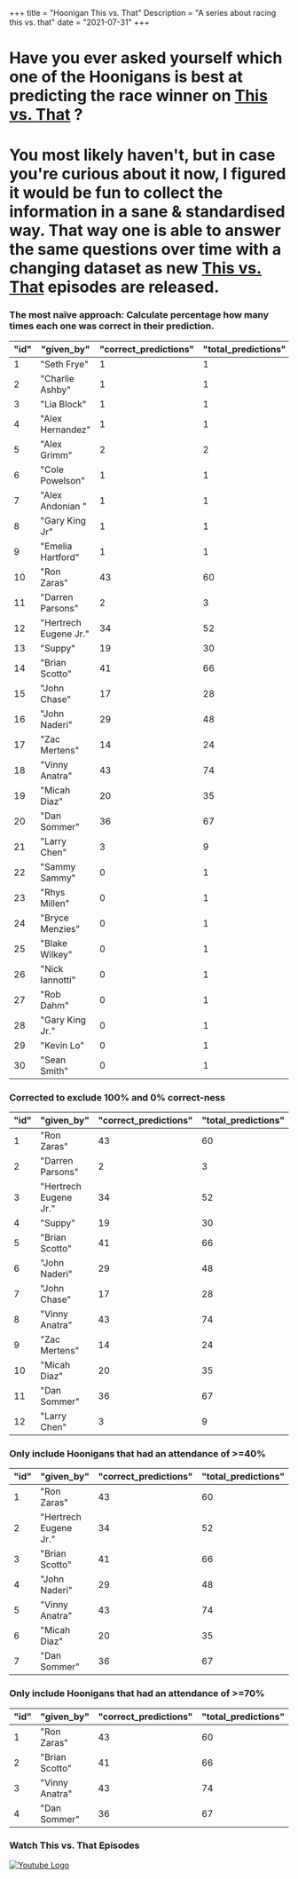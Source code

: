 +++
title = "Hoonigan This vs. That"
Description = "A series about racing this vs. that"
date = "2021-07-31"
+++

<div class="o-main-intro">
	<h1>Have you ever asked yourself which one of the Hoonigans is best at predicting the race winner on <a href="https://www.youtube.com/playlist?list=PLhU72li4fhIca_hXD0v8PFHRahreBuPJa" target="_blank">This vs. That</a> ?</h1>
</div>
<div class="o-main-second">
	<h1>You most likely haven't, but in case you're curious about it now, I figured it would be fun to collect the information in a sane & standardised way. That way one is able to answer the same questions over time with a changing dataset as new <a href="https://www.youtube.com/playlist?list=PLhU72li4fhIca_hXD0v8PFHRahreBuPJa" target="_blank">This vs. That</a> episodes are released.</h1>
</div>

<div class="o-main-hoonigans-stats">
<div class="o-main-hoonigan-stats__naive">

### The most naïve approach: Calculate percentage how many times each one was correct in their prediction.

| "id" | "given_by"            | "correct_predictions" | "total_predictions" | "correct_percent" |
| ---- | --------------------- | --------------------- | ------------------- | ----------------- |
| 1    | "Seth Frye"           | 1                     | 1                   | 100               |
| 2    | "Charlie Ashby"       | 1                     | 1                   | 100               |
| 3    | "Lia Block"           | 1                     | 1                   | 100               |
| 4    | "Alex Hernandez"      | 1                     | 1                   | 100               |
| 5    | "Alex Grimm"          | 2                     | 2                   | 100               |
| 6    | "Cole Powelson"       | 1                     | 1                   | 100               |
| 7    | "Alex Andonian "      | 1                     | 1                   | 100               |
| 8    | "Gary King Jr"        | 1                     | 1                   | 100               |
| 9    | "Emelia Hartford"     | 1                     | 1                   | 100               |
| 10   | "Ron Zaras"           | 43                    | 60                  | 71                |
| 11   | "Darren Parsons"      | 2                     | 3                   | 66                |
| 12   | "Hertrech Eugene Jr." | 34                    | 52                  | 65                |
| 13   | "Suppy"               | 19                    | 30                  | 63                |
| 14   | "Brian Scotto"        | 41                    | 66                  | 62                |
| 15   | "John Chase"          | 17                    | 28                  | 60                |
| 16   | "John Naderi"         | 29                    | 48                  | 60                |
| 17   | "Zac Mertens"         | 14                    | 24                  | 58                |
| 18   | "Vinny Anatra"        | 43                    | 74                  | 58                |
| 19   | "Micah Diaz"          | 20                    | 35                  | 57                |
| 20   | "Dan Sommer"          | 36                    | 67                  | 53                |
| 21   | "Larry Chen"          | 3                     | 9                   | 33                |
| 22   | "Sammy Sammy"         | 0                     | 1                   | 0                 |
| 23   | "Rhys Millen"         | 0                     | 1                   | 0                 |
| 24   | "Bryce Menzies"       | 0                     | 1                   | 0                 |
| 25   | "Blake Wilkey"        | 0                     | 1                   | 0                 |
| 26   | "Nick Iannotti"       | 0                     | 1                   | 0                 |
| 27   | "Rob Dahm"            | 0                     | 1                   | 0                 |
| 28   | "Gary King Jr."       | 0                     | 1                   | 0                 |
| 29   | "Kevin Lo"            | 0                     | 1                   | 0                 |
| 30   | "Sean Smith"          | 0                     | 1                   | 0                 |

</div>

<div class="o-main-hoonigan-stats__corrected">

### Corrected to exclude 100% and 0% correct-ness

| "id" | "given_by"            | "correct_predictions" | "total_predictions" | "correct_percent" |
| ---- | --------------------- | --------------------- | ------------------- | ----------------- |
| 1    | "Ron Zaras"           | 43                    | 60                  | 71                |
| 2    | "Darren Parsons"      | 2                     | 3                   | 66                |
| 3    | "Hertrech Eugene Jr." | 34                    | 52                  | 65                |
| 4    | "Suppy"               | 19                    | 30                  | 63                |
| 5    | "Brian Scotto"        | 41                    | 66                  | 62                |
| 6    | "John Naderi"         | 29                    | 48                  | 60                |
| 7    | "John Chase"          | 17                    | 28                  | 60                |
| 8    | "Vinny Anatra"        | 43                    | 74                  | 58                |
| 9    | "Zac Mertens"         | 14                    | 24                  | 58                |
| 10   | "Micah Diaz"          | 20                    | 35                  | 57                |
| 11   | "Dan Sommer"          | 36                    | 67                  | 53                |
| 12   | "Larry Chen"          | 3                     | 9                   | 33                |

</div>

<div class="o-main-hoonigan-stats__40-perc">

### Only include Hoonigans that had an attendance of >=40%

| "id" | "given_by"            | "correct_predictions" | "total_predictions" | "correct_percent" |
| ---- | --------------------- | --------------------- | ------------------- | ----------------- |
| 1    | "Ron Zaras"           | 43                    | 60                  | 71                |
| 2    | "Hertrech Eugene Jr." | 34                    | 52                  | 65                |
| 3    | "Brian Scotto"        | 41                    | 66                  | 62                |
| 4    | "John Naderi"         | 29                    | 48                  | 60                |
| 5    | "Vinny Anatra"        | 43                    | 74                  | 58                |
| 6    | "Micah Diaz"          | 20                    | 35                  | 57                |
| 7    | "Dan Sommer"          | 36                    | 67                  | 53                |

</div>

<div class="o-main-hoonigan-stats__70-perc">

### Only include Hoonigans that had an attendance of >=70%

| "id" | "given_by"     | "correct_predictions" | "total_predictions" | "correct_percent" |
| ---- | -------------- | --------------------- | ------------------- | ----------------- |
| 1    | "Ron Zaras"    | 43                    | 60                  | 71                |
| 2    | "Brian Scotto" | 41                    | 66                  | 62                |
| 3    | "Vinny Anatra" | 43                    | 74                  | 58                |
| 4    | "Dan Sommer"   | 36                    | 67                  | 53                |

</div>

<div class="o-main-hoonigan-playlist-wrap">
	<h3>Watch This vs. That Episodes</h3>
	<a href="https://www.youtube.com/playlist?list=PLhU72li4fhIca_hXD0v8PFHRahreBuPJa" target="_blank"><img src="/img/yt_logo_rgb_light.png" alt="Youtube Logo"></a>
</div>